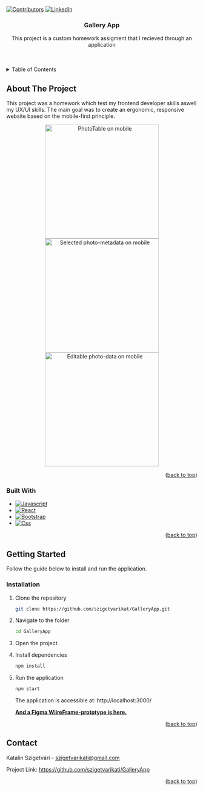 <a name="readme-top"></a>

[![Contributors][contributors-shield]][contributors-url]
[![LinkedIn][linkedin-shield]][linkedin-url]

<h3 align="center">Gallery App</h3>

  <p align="center">
    This project is a custom homework assigment that I recieved through an application
    <br />
    <br />
    <br />


  </p>
</div>

<!-- TABLE OF CONTENTS -->
<details>
  <summary>Table of Contents</summary>
  <ol>
    <li>
      <a href="#about-the-project">About The Project</a>
      <ul>
        <li><a href="#built-with">Built With</a></li>
      </ul>
    </li>
    <li>
      <a href="#getting-started">Getting Started</a>
      <ul>
        <li><a href="#installation">Installation</a></li>
      </ul>
    </li>
    <li><a href="#contact">Contact</a></li>
  </ol>
</details>

<!-- ABOUT THE PROJECT -->

## About The Project

This project was a homework which test my frontend developer skills aswell my UX/UI skills.
The main goal was to create an ergonomic, responsive website based on the mobile-first principle.

<p align="center">
  <img src="https://i.imgur.com/TSMEKIJ.png" alt="PhotoTable on mobile" width=300px>
  <img src="https://i.imgur.com/uQNYPsg.png" alt="Selected photo-metadata on mobile"width=300px>
   <img src="https://i.imgur.com/s9TNiEF.png" alt="Editable photo-data on mobile"width=300px>
</p>
<p align="right">(<a href="#readme-top">back to top</a>)</p>

### Built With

- [![Javascript][Javascript]][Javascript-url]
- [![React][React.js]][React-url]
- [![Bootstrap][Bootstrap.com]][Bootstrap-url]
- [![Css][Css.com]][Css-url]

<p align="right">(<a href="#readme-top">back to top</a>)</p>

<!-- GETTING STARTED -->

[product-main]: images/screenshot.png

## Getting Started

Follow the guide below to install and run the application.

### Installation

1. Clone the repository
   ```sh
   git clone https://github.com/szigetvarikat/GalleryApp.git
   ```
2. Navigate to the folder
   ```sh
   cd GalleryApp
   ```
3. Open the project
4. Install dependencies
   ```sh
   npm install
   ```
5. Run the application
   ```sh
   npm start
   ```

   The application is accessible at: http://localhost:3000/

      <a href="https://www.figma.com/file/nBtilh5q6bqcl263XwJU9d/NAVA?type=design&mode=design&t=c1hlhIKx61oTi3ah-7)"><strong>And a Figma WiireFrame-prototype is here.</strong></a>

<p align="right">(<a href="#readme-top">back to top</a>)</p>

<!-- CONTACT -->

## Contact

Katalin Szigetvári - szigetvarikati@gmail.com

Project Link: https://github.com/szigetvarikati/GalleryApp

<p align="right">(<a href="#readme-top">back to top</a>)</p>

<!-- MARKDOWN LINKS & IMAGES -->
<!-- https://www.markdownguide.org/basic-syntax/#reference-style-links -->

[contributors-shield]: https://img.shields.io/github/contributors/szigetvarikati/GalleryApp.svg?style=for-the-badge
[contributors-url]: https://github.com/szigetvarikati/GalleryApp/graphs/contributors
[linkedin-shield]: https://img.shields.io/badge/-LinkedIn-black.svg?style=for-the-badge&logo=linkedin&colorB=555
[linkedin-url]: https://www.linkedin.com/in/katalin-szigetvári-9829519a
[product-main]: https://imgur.com/a/jEvI3mU
[React.js]: https://img.shields.io/badge/React-20232A?style=for-the-badge&logo=react&logoColor=61DAFB
[React-url]: https://reactjs.org/
[Bootstrap.com]: https://img.shields.io/badge/Bootstrap-563D7C?style=for-the-badge&logo=bootstrap&logoColor=white
[Bootstrap-url]: https://getbootstrap.com
[Javascript]: https://img.shields.io/badge/javascript-F7DF1E?style=for-the-badge&logo=typescript&logoColor=white
[Javascript-url]: https://developer.mozilla.org/en-US/docs/Web/JavaScript
[Css.com]: https://img.shields.io/badge/CSS-563D7C?style=for-the-badge&logo=css&logoColor=white

[Css-url]: http://](https://www.w3.org/Style/CSS/Overview.en.html)https://www.w3.org/Style/CSS/Overview.en.html/
